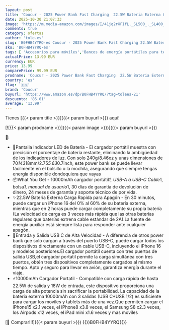```yaml
---
layout: post
title: 'Coucur - 2025 Power Bank Fast Charging  22.5W Bateria Externa Carga Rapida 10000mAh Cargador Portatil con Entrada y Salida USB C  Patalla LED para iPhone 17/16/15/14/13 Pro MAX Plus Mini  para Samsung Android'
date: 2025-10-30 21:07:33
image: 'https://m.media-amazon.com/images/I/41jq2rXFIfL._SL500_._SL400_.jpg'
comments: true
category: ofertas
author: 'tole.es'
slug: 'B0FHB4YYRQ-es Coucur - 2025 Power Bank Fast Charging 22.5W Bateria...'
sku: 'B0FHB4YYRQ-es'
tags: [ 'Accesorios para móviles','Bancos de energía portátiles para teléfonos móviles','Cargadores para móviles','Comunicación móvil y accesorios','Electrónica','coucur','iphone','🇪🇸', ]
actualPrice: 13.99 EUR
currency: EUR
price: 13.99
comparePrice: 99.99 EUR
prodname: 'Coucur - 2025 Power Bank Fast Charging  22.5W Bateria Externa Carga Rapida 10000mAh Cargador Portatil con Entrada y Salida USB C  Patalla LED para iPhone 17/16/15/14/13 Pro MAX Plus Mini  para Samsung Android'
country: 'es'
flag: '🇪🇸'
brand: 'Coucur'
buyurl: 'https://www.amazon.es/dp/B0FHB4YYRQ/?tag=tolees-21'
descuento: '86.01'
average: '13.99'
---
```


Tienes [{{< param title >}}]({{< param buyurl >}}) aqui!

[![{{< param prodname >}}]({{< param image >}})]({{< param buyurl >}})

🔎:

- 📏Pantalla Indicador LED de Batería - El cargador portátil muestra con precisión el porcentaje de batería restante, eliminando la ambigüedad de los indicadores de luz. Con solo 240g/8.46oz y unas dimensiones de 70*143*18mm/2.75*5.63*0.7inch, este power bank se puede llevar fácilmente en el bolsillo o la mochila, asegurando que siempre tengas energía disponible dondequiera que vayas
- 📦What You Get - 10000mAh cargador portátil*1, USB-A a USB-C Cable*1, bolsa*1, manual de usuario*1, 30 días de garantía de devolución de dinero, 24 meses de garantía y soporte técnico de por vida.
- ✨22.5W Bateria Externa Carga Rapida para Apagón - En 30 minutos, puede cargar un iPhone 16 del 0% al 60% de su batería externa, mientras que en 2 horas puede cargar completamente su propia batería (La velocidad de carga es 3 veces más rápida que las otras baterías regulares que baterías extrena cable estándar de 2A).La fuente de energía auxiliar está siempre lista para responder ante cualquier apagón.
- 🚀Entrada y Salida USB C de Alta Velocidad - A diferencia de otros power bank que solo cargan a través del puerto USB-C, puede cargar todos los dispositivos directamente con un cable USB-C, incluyendo el iPhone 16 y modelos posteriores.El cargador portátil cuenta con tres puertos de salida USB,el cargador portatil permite la carga simultánea con tres puertos, obtén tres dispositivos completamente cargados al mismo tiempo. Apto y seguro para llevar en avión, garantiza energía durante el viaje.
- ⚡10000mAh Cargador Portatil - Compatible con carga rápida de hasta 22.5W de salida y 18W de entrada, este dispositivo proporciona una carga de alta potencia sin sacrificar la portabilidad. La capacidad de la batería externa 10000mAh con 3 salidas (USB C+USB 1/2) es suficiente para cargar los moviles y tablets más de una vez.Que permiten cargar el iPhone15 x2.1 veces, el iPhone8 x3.8 veces, el Samsung S8 x2.3 veces, los Airpods x12 veces, el iPad mini x1.6 veces y mas moviles

[🛒 Comprar!!!]({{< param buyurl >}})
{{<world>}}B0FHB4YYRQ{{</world>}}
